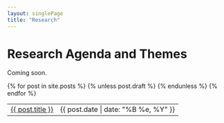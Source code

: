 ```yaml
---
layout: singlePage
title: "Research"
---
```


# Research Agenda and Themes
Coming soon.
<!-- My ICML Presentation (5 min spotlight talk) on optimal transport for single-cell integration (July 2020):
<div id="presentation-embed-38930906"></div>
<script src='https://slideslive.com/embed_presentation.js'></script>
<script>
    embed = new SlidesLiveEmbed('presentation-embed-38930906', {
        presentationId: '38930906',
        autoPlay: false, // change to true to autoplay the embedded presentation
        verticalEnabled: true
    });
</script>

2) My co-first author Berk Alpay's ISMB Proceedings presentation on combinatorial and statistical prediction of gene expression from haplotype sequences (July 2020):
![](https://flash.performedia.com/2020/iscb/ismb2020/pre-recorded-talks/mp4/Berk_Alpay_-_P337_AlpayBerk_VarI.mp4) -->
<!-- <script>
    embed = new SlidesLiveEmbed('presentation-embed-38930906', {
        presentationId: '38930906',
        autoPlay: false, // change to true to autoplay the embedded presentation
        verticalEnabled: true
    });
</script> -->


<table class="table table-hover">
  {% for post in site.posts %}
    {% unless post.draft %}
    <tr>
      <td><a href="{{ post.url }}">{{ post.title }}</a></td>
      <td class="col-md-3" style="text-align: right;">{{ post.date | date: "%B %e, %Y" }}</td>
    </tr>
    {% endunless %}
  {% endfor %}
</table>